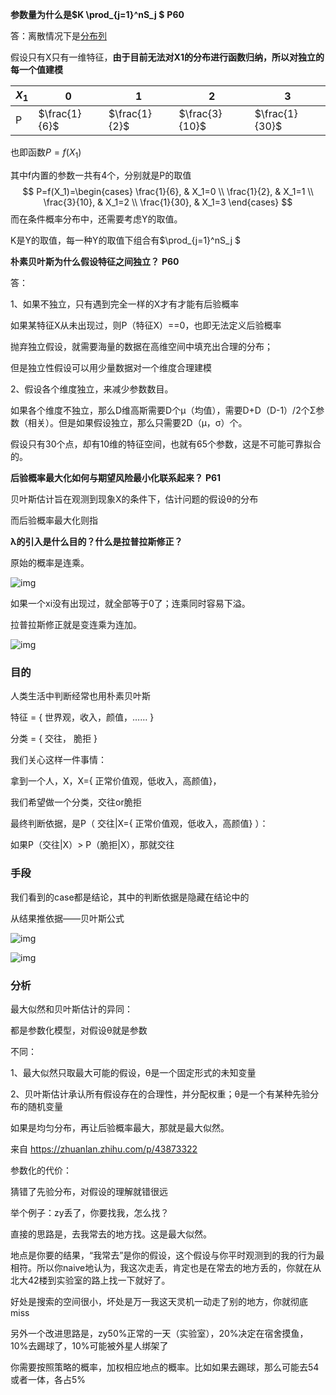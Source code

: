 **参数量为什么是$K \prod_{j=1}^nS_j $** **P60**

 答：离散情况下是<u>分布列</u>

假设只有X只有一维特征，**由于目前无法对X1的分布进行函数归纳，所以对独立的每一个值建模**

| $X_1$ | 0             | 1             | 2              | 3              |
| ----- | ------------- | ------------- | -------------- | -------------- |
| P     | $\frac{1}{6}$ | $\frac{1}{2}$ | $\frac{3}{10}$ | $\frac{1}{30}$ |

也即函数$P=f(X_1)$

其中f内置的参数一共有4个，分别就是P的取值
$$
P=f(X_1)=\begin{cases} \frac{1}{6}, & X_1=0 \\ \frac{1}{2}, & X_1=1 \\ \frac{3}{10}, & X_1=2 \\ \frac{1}{30}, & X_1=3 \end{cases}
$$
而在条件概率分布中，还需要考虑Y的取值。

K是Y的取值，每一种Y的取值下组合有$\prod_{j=1}^nS_j $



**朴素贝叶斯为什么假设特征之间独立？** **P60**

答：

1、如果不独立，只有遇到完全一样的X才有才能有后验概率

如果某特征X从未出现过，则P（特征X）==0，也即无法定义后验概率

抛弃独立假设，就需要海量的数据在高维空间中填充出合理的分布；

但是独立性假设可以用少量数据对一个维度合理建模

2、假设各个维度独立，来减少参数数目。

如果各个维度不独立，那么D维高斯需要D个μ（均值），需要D+D（D-1）/2个Σ参数（相关）。但是如果假设独立，那么只需要2D（μ，σ）个。

假设只有30个点，却有10维的特征空间，也就有65个参数，这是不可能可靠拟合的。

 

**后验概率最大化如何与期望风险最小化联系起来？** **P61**

贝叶斯估计旨在观测到现象X的条件下，估计问题的假设θ的分布

而后验概率最大化则指



**λ的引入是什么目的？什么是拉普拉斯修正？**

原始的概率是连乘。

![img](file:///C:/Users/admin/AppData/Local/Temp/msohtmlclip1/01/clip_image001.jpg)

如果一个xi没有出现过，就全部等于0了；连乘同时容易下溢。

拉普拉斯修正就是变连乘为连加。

![img](file:///C:/Users/admin/AppData/Local/Temp/msohtmlclip1/01/clip_image002.jpg)

 

 

### 目的

人类生活中判断经常也用朴素贝叶斯

特征 = { 世界观，收入，颜值，…… }

分类 = { 交往， 脆拒 }

我们关心这样一件事情：

拿到一个人，X，X={ 正常价值观，低收入，高颜值}，

我们希望做一个分类，交往or脆拒

最终判断依据，是P（ 交往|X={ 正常价值观，低收入，高颜值} ）：

如果P（交往|X）> P（脆拒|X），那就交往

 

### 手段

我们看到的case都是结论，其中的判断依据是隐藏在结论中的

从结果推依据——贝叶斯公式

![img](file:///C:/Users/admin/AppData/Local/Temp/msohtmlclip1/01/clip_image003.png)

![img](file:///C:/Users/admin/AppData/Local/Temp/msohtmlclip1/01/clip_image004.png)

 

### 分析

最大似然和贝叶斯估计的异同：

都是参数化模型，对假设θ就是参数

不同：

1、最大似然只取最大可能的假设，θ是一个固定形式的未知变量

2、贝叶斯估计承认所有假设存在的合理性，并分配权重；θ是一个有某种先验分布的随机变量

如果是均匀分布，再让后验概率最大，那就是最大似然。

来自 <https://zhuanlan.zhihu.com/p/43873322> 

 

参数化的代价：

猜错了先验分布，对假设的理解就错很远

 

举个例子：zy丢了，你要找我，怎么找？

直接的思路是，去我常去的地方找。这是最大似然。

地点是你要的结果，“我常去”是你的假设，这个假设与你平时观测到的我的行为最相符。所以你naive地认为，我这次走丢，肯定也是在常去的地方丢的，你就在从北大42楼到实验室的路上找一下就好了。

好处是搜索的空间很小，坏处是万一我这天灵机一动走了别的地方，你就彻底miss

另外一个改进思路是，zy50%正常的一天（实验室），20%决定在宿舍摸鱼，10%去踢球了，10%可能被外星人绑架了

你需要按照策略的概率，加权相应地点的概率。比如如果去踢球，那么可能去54或者一体，各占5%